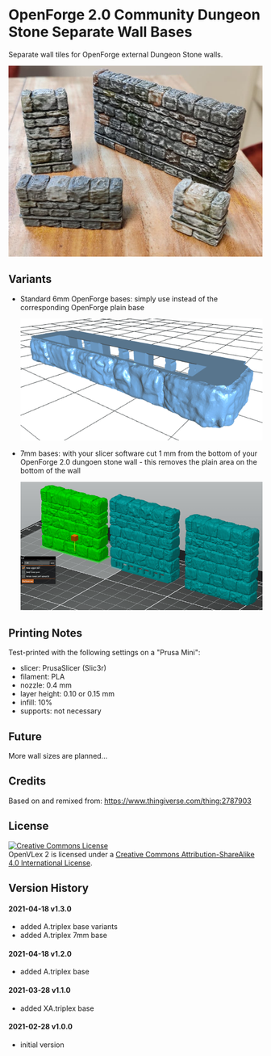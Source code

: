 OpenForge 2.0 Community Dungeon Stone Separate Wall Bases
=========================================================

Separate wall tiles for OpenForge external Dungeon Stone walls.

   ![Sample](img/sample.jpg)  


## Variants

- Standard 6mm OpenForge bases: simply use instead of the corresponding OpenForge plain base

   ![6mm base](img/dungeon_stone_base.inch.A.triplex.png)  

- 7mm bases: with your slicer software cut 1 mm from the bottom of your OpenForge 2.0 dungoen stone wall - this removes the plain area on the bottom of the wall

   ![7mm base](img/7mm-bases.png)  


## Printing Notes

Test-printed with the following settings on a "Prusa Mini":

- slicer: PrusaSlicer (Slic3r)
- filament: PLA
- nozzle: 0.4 mm 
- layer height: 0.10 or 0.15 mm
- infill: 10%
- supports: not necessary


## Future

More wall sizes are planned...


## Credits

Based on and remixed from:
https://www.thingiverse.com/thing:2787903

## License

<a rel="license" href="http://creativecommons.org/licenses/by-sa/4.0/"><img alt="Creative Commons License" style="border-width:0" src="https://i.creativecommons.org/l/by-sa/4.0/88x31.png" /></a><br /><span xmlns:dct="http://purl.org/dc/terms/" property="dct:title">OpenVLex 2</span> is licensed under a <a rel="license" href="http://creativecommons.org/licenses/by-sa/4.0/">Creative Commons Attribution-ShareAlike 4.0 International License</a>.

## Version History

#### 2021-04-18 v1.3.0

  - added A.triplex base variants
  - added A.triplex 7mm base

#### 2021-04-18 v1.2.0

  - added A.triplex base

#### 2021-03-28 v1.1.0

  - added XA.triplex base

#### 2021-02-28 v1.0.0

  - initial version
